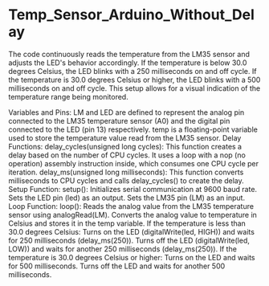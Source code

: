 # Temp_Sensor_Arduino_Without_Delay
The code continuously reads the temperature from the LM35 sensor and adjusts the LED's behavior accordingly. If the temperature is below 30.0 degrees Celsius, the LED blinks with a 250 milliseconds on and off cycle. If the temperature is 30.0 degrees Celsius or higher, the LED blinks with a 500 milliseconds on and off cycle. This setup allows for a visual indication of the temperature range being monitored.

Variables and Pins:
LM and LED are defined to represent the analog pin connected to the LM35 temperature sensor (A0) and the digital pin connected to the LED (pin 13) respectively.
temp is a floating-point variable used to store the temperature value read from the LM35 sensor.
Delay Functions:
delay_cycles(unsigned long cycles): This function creates a delay based on the number of CPU cycles. It uses a loop with a nop (no operation) assembly instruction inside, which consumes one CPU cycle per iteration.
delay_ms(unsigned long milliseconds): This function converts milliseconds to CPU cycles and calls delay_cycles() to create the delay.
Setup Function:
setup():
Initializes serial communication at 9600 baud rate.
Sets the LED pin (led) as an output.
Sets the LM35 pin (LM) as an input.
Loop Function:
loop():
Reads the analog value from the LM35 temperature sensor using analogRead(LM).
Converts the analog value to temperature in Celsius and stores it in the temp variable.
If the temperature is less than 30.0 degrees Celsius:
Turns on the LED (digitalWrite(led, HIGH)) and waits for 250 milliseconds (delay_ms(250)).
Turns off the LED (digitalWrite(led, LOW)) and waits for another 250 milliseconds (delay_ms(250)).
If the temperature is 30.0 degrees Celsius or higher:
Turns on the LED and waits for 500 milliseconds.
Turns off the LED and waits for another 500 milliseconds.
